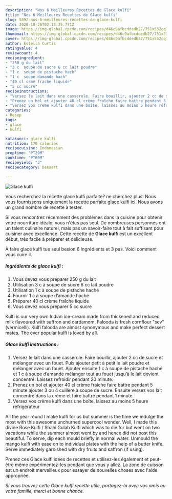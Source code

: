 ```yaml
---
description: "Nos 6 Meilleures Recettes de Glace kulfi"
title: "Nos 6 Meilleures Recettes de Glace kulfi"
slug: 5892-nos-6-meilleures-recettes-de-glace-kulfi
date: 2020-10-26T02:13:35.771Z
image: https://img-global.cpcdn.com/recipes/d46c9afbcddedb27/751x532cq70/glace-kulfi-photo-principale-de-la-recette.jpg
thumbnail: https://img-global.cpcdn.com/recipes/d46c9afbcddedb27/751x532cq70/glace-kulfi-photo-principale-de-la-recette.jpg
cover: https://img-global.cpcdn.com/recipes/d46c9afbcddedb27/751x532cq70/glace-kulfi-photo-principale-de-la-recette.jpg
author: Estella Curtis
ratingvalue: 4
reviewcount: 4
recipeingredient:
- "250 g du lait"
- "3 c  soupe de sucre 6 cc lait poudre"
- "1 c  soupe de pistache hach"
- "1 c  soupe damande hach"
- "40 cl crme frache liquide"
- "5 cc sucre"
recipeinstructions:
- "Versez le lait dans une casserole. Faire bouillir, ajouter 2 cc de sucre et mélanger avec un fouet. Puis ajouter petit à petit le lait poudre et mélanger avec un fouet. Ajouter ensuite 1 c à soupe de pistache haché et 1 c à soupe d’amande mélanger tout au fouet jusqu’à le lait devient concentré. Laissez refroidir pendant 20 minute."
- "Prenez un bol et ajouter 40 cl crème fraîche faire battre pendant 5 minute ajouter 3 ou 4 cuillère à soupe de sucre. Ensuite versez vos lait concentré dans la crème et faire battre pendant 1 minute."
- "Versez vos crème kulfi dans une boîte, laissez au moins 5 heure réfrigérateur"
categories:
- Resep
tags:
- glace
- kulfi

katakunci: glace kulfi 
nutrition: 170 calories
recipecuisine: Indonesian
preptime: "PT29M"
cooktime: "PT60M"
recipeyield: "3"
recipecategory: Dessert

---
```



![Glace kulfi](https://img-global.cpcdn.com/recipes/d46c9afbcddedb27/751x532cq70/glace-kulfi-photo-principale-de-la-recette.jpg)

Vous recherchez la recette glace kulfi parfaite? ne cherchez plus! Nous vous fournissons uniquement la recette parfaite glace kulfi ici. Nous avons un grand nombre de recette à tester.

Si vous rencontrez récemment des problèmes dans la cuisine pour obtenir votre nourriture idéale, vous n'êtes pas seul. De nombreuses personnes ont un talent culinaire naturel, mais pas un savoir-faire tout à fait suffisant pour cuisiner avec excellence. Cette recette de <strong> Glace kulfi </strong> est un excellent début, très facile à préparer et délicieuse.

<!--inarticleads1-->

À faire glace kulfi tue seul besion 6 Ingrédients et 3 pas. Voici comment vous cuire il.

##### Ingrédients de glace kulfi :

1. Vous devez vous préparer 250 g du lait
1. Utilisation 3 c à soupe de sucre 6 cc lait poudre
1. Utilisation 1 c à soupe de pistache haché
1. Fournir 1 c à soupe d’amande haché
1. Préparer 40 cl crème fraîche liquide
1. Vous devez vous préparer 5 cc sucre


Kulfi is our very own Indian ice-cream made from thickened and reduced milk flavoured with saffron and cardamom. Falooda is fresh cornflour &#34;sev&#34; (vermicelli). Kulfi falooda are almost synonymous and make perfect dessert mates. The ever popular kulfi is loved by all. 

<!--inarticleads2-->

##### Glace kulfi instructions :

1. Versez le lait dans une casserole. Faire bouillir, ajouter 2 cc de sucre et mélanger avec un fouet. Puis ajouter petit à petit le lait poudre et mélanger avec un fouet. Ajouter ensuite 1 c à soupe de pistache haché et 1 c à soupe d’amande mélanger tout au fouet jusqu’à le lait devient concentré. Laissez refroidir pendant 20 minute.
1. Prenez un bol et ajouter 40 cl crème fraîche faire battre pendant 5 minute ajouter 3 ou 4 cuillère à soupe de sucre. Ensuite versez vos lait concentré dans la crème et faire battre pendant 1 minute.
1. Versez vos crème kulfi dans une boîte, laissez au moins 5 heure réfrigérateur


All the year round I make kulfi for us but summer is the time we indulge the most with this awesome unchurned supercool wonder. Well, I made this divine Rose Kulfi / Shahi Gulab Kulfi which was to die for but went on two vacations while the summer almost went by and hence did not post this beautiful. To serve, dip each mould briefly in normal water. Unmould the mango kulfi with ease on to individual plates with the help of a butter knife. Serve immediately garnished with dry fruits and saffron (if using). 

<!--inarticleads1-->

<p>
Prenez ces Glace kulfi idées de recettes et utilisez-les également et peut-être même expérimentez-les pendant que vous y allez. La zone de cuisson est un endroit merveilleux pour essayer de nouvelles choses avec l'aide appropriée.
</p>

<p>
<i>Si vous trouvez cette Glace kulfi recette utile, partagez-la avec vos amis ou votre famille, merci et bonne chance.</i>
</p>
